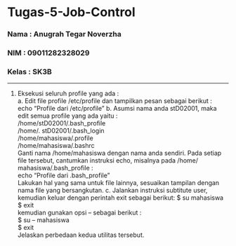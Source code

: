 # Tugas-5-Job-Control

### Nama   : Anugrah Tegar Noverzha
### NIM    : 09011282328029
### Kelas  : SK3B
___


1. Eksekusi seluruh profile yang ada :  
a.  Edit file profile /etc/profile dan tampilkan pesan sebagai berikut :  
echo “Profile dari /etc/profile”
b.  Asumsi nama anda stD02001, maka edit semua profile yang ada yaitu :  
/home/stD02001/.bash_profile  
/home/. stD02001/.bash_login  
/home/mahasiswa/.profile  
/home/mahasiswa/.bashrc  
Ganti nama /home/mahasiswa dengan nama anda sendiri. Pada setiap  
file tersebut, cantumkan instruksi echo, misalnya pada /home/ mahasiswa/.bash_profile :  
echo “Profile dari .bash_profile”  
Lakukan hal yang sama untuk file lainnya, sesuaikan tampilan dengan nama file yang 
bersangkutan.
c.  Jalankan instruksi subtitute user, kemudian keluar dengan perintah exit sebagai berikut:
$ su mahasiswa  
$ exit  
kemudian gunakan opsi – sebagai berikut :  
$ su – mahasiswa  
$ exit  
Jelaskan perbedaan kedua utilitas tersebut. 
